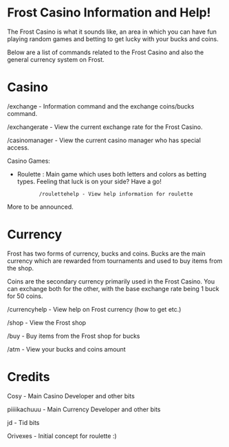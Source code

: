 ﻿Frost Casino Information and Help!
========================================================================

The Frost Casino is what it sounds like, an area in which you can have fun
playing random games and betting to get lucky with your bucks and coins.

Below are a list of commands related to the Frost Casino and also the general
currency system on Frost.


Casino
========================================================================

/exchange - Information command and the exchange coins/bucks command.

/exchangerate - View the current exchange rate for the Frost Casino.

/casinomanager - View the current casino manager who has special access.

Casino Games:

- Roulette : Main game which uses both letters and colors as betting 
             types. Feeling that luck is on your side? Have a go!

             /roulettehelp - View help information for roulette

More to be announced.


Currency
========================================================================

Frost has two forms of currency, bucks and coins. Bucks are the main 
currency which are rewarded from tournaments and used to buy items
from the shop. 

Coins are the secondary currency primarily used in the Frost Casino.
You can exchange both for the other, with the base exchange rate 
being 1 buck for 50 coins.

/currencyhelp - View help on Frost currency (how to get etc.)

/shop - View the Frost shop

/buy - Buy items from the Frost shop for bucks

/atm - View your bucks and coins amount


Credits
========================================================================
Cosy - Main Casino Developer and other bits

piiiikachuuu - Main Currency Developer and other bits

jd - Tid bits

Orivexes - Initial concept for roulette :)
